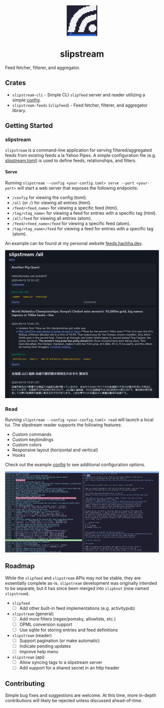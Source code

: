 <p align="center">
  <a href="https://github.com/harrisonhall/slipstream" align="center">
    <img alt="slipstream" src="./crates/slipstream-cli/src/modes/serve/web/content/favicon.png" width="100" />
  </a>
</p>
<h1 align="center">slipstream</h1>

Feed fetcher, filterer, and aggregator.

## Crates

- `slipstream-cli` - Simple CLI `slipfeed` server and reader utilizing a simple
  [config](examples/config/slipstream.toml).
- `slipstream-feeds` (`slipfeed`) - Feed fetcher, filterer, and aggregator
  library.

## Getting Started

### slipstream

`slipstream` is a command-line application for serving filtered/aggregated feeds
from existing feeds a la Yahoo Pipes. A simple configuration file (e.g.
[slipstream.toml](examples/config/slipstream.toml)) is used to define feeds,
relationships, and filters.

#### Serve

Running `slipstream --config <your-config.toml> serve --port <your-port>` will
start a web server that exposes the following endpoints:

- `/config` for viewing the config (toml).
- `/all` (or `/`) for viewing all entries (html).
- `/feed/<feed_name>` for viewing a specific feed (html).
- `/tag/<tag_name>` for viewing a feed for entries with a specific tag (html).
- `/all/feed` for viewing all entries (atom).
- `/feed/<feed_name>/feed` for viewing a specific feed (atom).
- `/tag/<tag_name>/feed` for viewing a feed for entries with a specific tag
  (atom).

An example can be found at my personal website
[feeds.hachha.dev](https://feeds.hachha.dev/).

![web screenshot](./examples/media/web.png)

### Read

Running `slipstream --config <your-config.toml> read` will launch a local tui.
The slipstream reader supports the following features:

- Custom commands
- Custom keybindings
- Custom colors
- Responsive layout (horizontal and vertical)
- Hooks

Check out the example [config](./examples/config/slipreader.toml) to see
additional configuration options.

![cli screenshot](./examples/media/cli.png)

## Roadmap

While the `slipfeed` and `slipstream` APIs may not be stable, they are
essentially complete as-is. `slipstream` development was originally intended to
be separate, but it has since been merged into `slipknot` (now named
`slipstream`).

- `slipfeed`
  - [ ] Add other built-in feed implementations (e.g. activitypub)
- `slipstream` (general)
  - [ ] Add more filters (regex/pomsky, allowlists, etc.)
  - [ ] OPML conversion support
  - [ ] Use sqlite for storing entries and feed definitions
- `slipstream` (reader)
  - [ ] Support pagination (or make automatic)
  - [ ] Indicate pending updates
  - [ ] Improve help menu
- `slipstream` (api)
  - [ ] Allow syncing tags to a slipstream server
  - [ ] Add support for a shared secret in an http header

## Contributing

Simple bug fixes and suggestions are welcome. At this time, more in-depth
contributions will likely be rejected unless discussed ahead-of-time.
